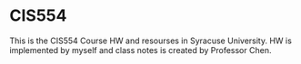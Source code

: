 # CIS554
This is the CIS554 Course HW and resourses in Syracuse University.
HW is implemented by myself and class notes is created by Professor Chen.
